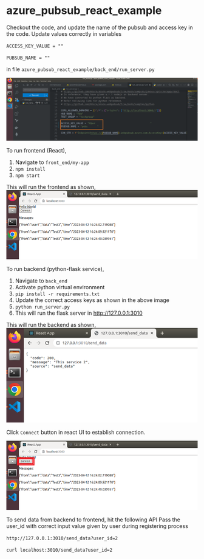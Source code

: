 # azure_pubsub_react_example

Checkout the code, and update the name of the pubsub and access key in the code.
Update values correctly in variables

`ACCESS_KEY_VALUE = ""`

`PUBSUB_NAME = ""`

in file `azure_pubsub_react_example/back_end/run_server.py`

![Change_access_keys](./images/change_required_key.png)


To run frontend (React), 
1. Navigate to `front_end/my-app`
2. `npm install`
3. `npm start`

This will run the frontend as shown,
![frontend_service](./images/react_front_end.png)


To run backend (python-flask service), 
1. Navigate to `back_end`
2. Activate python virtual environment
3. `pip install -r requirements.txt`
4. Update the correct access keys as shown in the above image
5. `python run_server.py`
6. This will run the flask server in http://127.0.0.1:3010


This will run the backend as shown,
![backend_service](./images/send_data_from_backend_to_frontend.png)

Click `Connect` button in react UI to establish connection.

![react_connect](./images/react_connect.png)



To send data from backend to frontend, hit the following API
Pass the user_id with correct input value given by user during registering process

`http://127.0.0.1:3010/send_data?user_id=2`

`curl localhost:3010/send_data?user_id=2`
